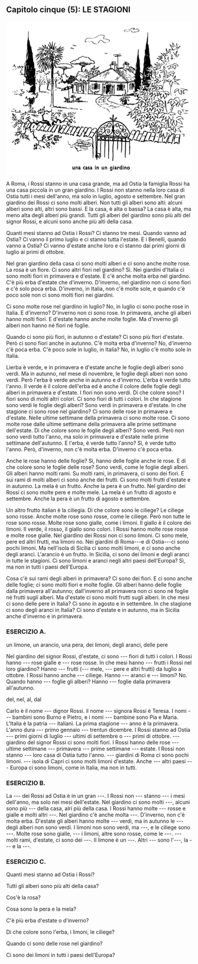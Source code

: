 ## Capitolo cinque (5): LE STAGIONI

![](../images/c5.1.png)

A Roma, i Rossi stanno in una casa grande, ma ad Ostia la famiglia Rossi ha una casa piccola in un gran giardino. I Rossi non stanno nella loro casa di Ostia tutti i mesi dell'anno, ma solo in luglio, agosto e settembre. Nel gran giardino dei Rossi ci sono molti alberi. Non tutti gli alberi sono alti: alcuni alberi sono alti, altri sono bassi. E la casa, è alta o bassa? La casa è alta, ma meno alta degli alberi più grandi. Tutti gli alberi del giardino sono più alti del signor Rossi, e alcuni sono anche più alti della casa.

Quanti mesi stanno ad Ostia i Rossi? Ci stanno tre mesi. Quando vanno ad Ostia? Ci vanno il primo luglio e ci stanno tutta l'estate. E i Benelli, quando vanno a Ostia? Ci vanno d'estate anche loro e ci stanno dai primi giorni di luglio ai primi di ottobre.

Nel gran giardino della casa ci sono molti alberi e ci sono anche molte rose. La rosa è un fiore. Ci sono altri fiori nel giardino? Sì. Nei giardini d'Italia ci sono molti fiori in primavera e d'estate. E c'è anche molta erba nel giardino. C'è più erba d'estate che d'inverno. D'inverno, nel giardino non ci sono fiori e c'è solo poca erba. D'inverno, in Italia, non c'è molte sole, e quando c'è poco sole non ci sono molti fiori nei giardini.

Ci sono molte rose nel giardino in luglio? No, in luglio ci sono poche rose in Italia. E d'inverno? D'inverno non ci sono rose. In primavera, anche gli alberi hanno molti fiori. E d'estate hanno anche molte foglie. Ma d'inverno gli alberi non hanno né fiori né foglie.

Quando ci sono più fiori, in autunno o d'estate? Ci sono più fiori d'estate. Però ci sono fiori anche in autunno. C'è molta erba d'inverno? No, d'inverno c'è poca erba. C'è poco sole in luglio, in Italia? No, in luglio c'è molto sole in Italia.

Lìerba è verde, e in primavera e d'estate anche le foglie degli alberi sono verdi. Ma in autunno, nel mese di novembre, le foglie degli alberi non sono verdi. Però l'erba è verde anche in autunno e d'inverno. L'erba è verde tutto l'anno. Il verde è il colore dell'erba ed è anche il colore delle foglie degli alberi in primavera e d'estate. I fiori non sono verdi. Di che colore sono? I fiori sono di molti altri colori. Ci sono fiori di tutti i colori. In che stagione sono verdi le foglie degli alberi? Sono verdi in primavera e d'estate. In che stagione ci sono rose nel giardino? Ci sono delle rose in primavera e d'estate. Nelle ultime settimane della primavera ci sono molte rose. Ci sono molte rose dalle ultime settimane della primavera alle prime settimane dell'estate. Di che colore sono le foglie degli alberi? Sono verdi. Però non sono verdi tutto l'anno, ma solo in primavera e d'estate nelle prime settimane dell'autunno. E l'erba, è verde tutto l'anno? Sì, è verde tutto l'anno. Però, d'inverno, non c'è molta erba. D'inverno c'è poca erba.

Anche le rose hanno delle foglie? Sì, hanno delle foglie anche le rose. E di che colore sono le foglie delle rose? Sono verdi, come le foglie degli alberi. Gli alberi hanno molti rami. Su molti rami, in primavera, ci sono dei fiori. E sui rami di molti alberi ci sono anche dei frutti. Ci sono molti frutti d'estate e in autunno. La mela è un frutto. Anche la pera è un frutto. Nel giardino dei Rossi ci sono molte pere e molte mele. La mela è un frutto di agosto e settembre. Anche la pera è un frutto di agosto e settembre.

Un altro frutto italian è la ciliegia. Di che colore sono le ciliege? Le ciliege sono rosse. Anche molte rose sono rosse, come le ciliege. Però non tutte le rose sono rosse. Molte rose sono gialle, come i limoni. Il giallo è il colore dei limoni. Il verde, il rosso, il giallo sono colori. I Rossi hanno molte rose rosse e molte rose gialle. Nel giardino dei Rossi non ci sono limoni. Ci sono mele, pere ed altri frutti, ma limoni no. Nei giardini di Roma---e di Ostia---ci sono pochi limoni. Ma nell'isola di Sicilia ci sono molti limoni, e ci sono anche degli aranci. L'arancio è un frutto. In Sicilia, ci sono dei limoni e degli aranci in tutte le stagioni. Ci sono limoni e aranci negli altri paesi dell'Europa? Sì, ma non in tutti i paesi dell'Europa.

Cosa c'è sui rami degli alberi in primavera? Ci sono dei fiori. E ci sono anche delle foglie; ci sono molti fiori e molte foglie. Gli alberi hanno delle foglie dalla primavera all'autunno; dall'inverno all primavera non ci sono né foglie né frutti sugli alberi. Ma d'estate ci sono molti frutti sugli alberi. In che mesi ci sono delle pere in Italia? Ci sono in agosto e in settembre. In che stagione ci sono degli aranci in Italia? Ci sono d'estate e in autunno, ma in Sicilia anche d'inverno e in primavera.



### ESERCIZIO A.

un limone, un arancio, una pera, dei limoni, degli aranci, delle pere

Nel giardino del signor Rossi, d'estate, ci sono --- fiori di tutti i colori. I Rossi hanno --- rose gialle e --- rose rosse. In che mesi hanno --- frutti i Rossi nel loro giardino? Hanno --- frutti (--- mele, --- pere e altri frutti) da luglio a ottobre. I Rossi hanno anche --- ciliege. Hanno --- aranci e --- limoni? No. Quando hanno --- foglie gli alberi? Hanno --- foglie dalla primavera all'autunno.

del, nel, al, dal

Carlo è il nome --- dignor Rossi. il nome --- signora Rossi è Teresa. I nomi --- bambini sono Burno e Pietro, e i nomi --- bambine sono Pia e Maria. L'Italia è la patria --- italiani. La prima stagione --- anno è la primavera. L'anno dura --- primo gennaio --- trentun dicembre. I Rossi stanno ad Ostia --- primi giorni di luglio --- ultimi di settembre o --- primi di ottobre. --- giardino del signor Rossi ci sono molti fiori. I Rossi hanno delle rose --- ultime settimane --- primavera --- prime settimane --- estate. I Rossi non stanno --- loro casa di Ostia tutto l'anno. --- giardini di Roma ci sono pochi limoni. --- isola di Capri ci sono molti limoni d'estate. Anche --- altri paesi --- Europa ci sono limoni, come in Italia, ma non in tutti.



### ESERCIZIO B.

La --- dei Rossi ad Ostia è in un gran ---. I Rossi non --- stanno --- i mesi dell'anno, ma solo nei mesi dell'estate. Nel giardino ci sono molti ---, alcuni sono più --- della casa, alri più della casa. I Rossi hanno molte --- rosse e gialle e molti altri ---. Nel giardino c'è anche molta ---. D'inverno, non c'è molta erba. D'estate gli alberi hanno molte --- verdi, ma in autunno le --- degli alberi non sono verdi. I limoni non sono verdi, ma ---, e le ciliege sono ---. Molte rose sono gialle, --- i limoni, altre sono rosse, come le ---. --- molti rami, d'estate, ci sono dei ---. Il limone è un ---. Altri --- sono l'---, la --- e la ---.



### ESERCIZIO C.

Quanti mesi stanno ad Ostia i Rossi?

Tutti gli alberi sono più alti della casa?

Cos'è la rosa?

Cosa sono la pera e la mela?

C'è più erba d'estate o d'inverno?

Di che colore sono l'erba, i limoni, le ciliege?

Quando ci sono delle rose nel giardino?

Ci sono dei limoni in tutti i paesi dell'Europa?

<p style="page-break-after: always;"> </p>

<!--stackedit_data:
eyJoaXN0b3J5IjpbMzc2Nzc3MzU5LDQ0NDE4MTE5MCwtMTE1MT
IwMTkxXX0=
-->